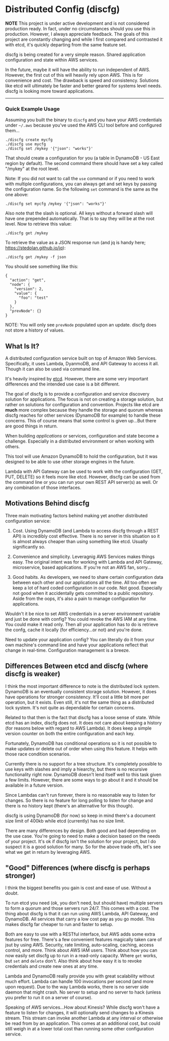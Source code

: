 # Distributed Config (discfg)

**NOTE** This project is under active development and is not considered production ready.
In fact, under no circumstances should you use this in production. However, I always appreciate
feedback. The goals of this project are constantly changing and while I first compared and 
contrasted it with etcd, it's quickly departing from the same feature set.

discfg is being created for a very simple reason. Shared application configuration and state 
within AWS services.

In the future, maybe it will have the ability to run independent of AWS. However, the first
cut of this will heavily rely upon AWS. This is for convenience and cost. The drawback is 
speed and consistency. Solutions like etcd will ultimately be faster and better geared for
systems level needs. discfg is looking more toward applications.


------

### Quick Example Usage

Assuming you built the binary to ```discfg``` and you have your AWS credentials under ```~/.aws``` 
because you've used the AWS CLI tool before and configured them...

```
./discfg create mycfg    
./discfg use mycfg    
./discfg set /mykey '{"json": "works"}'    
```

That should create a configuration for you (a table in DynamoDB - US East region by default). 
The second command there should have set a key called "/mykey" at the root level.

Note: If you did not want to call the ```use``` command or if you need to work with multiple configurations,
you can always get and set keys by passing the configuration name. So the following ```set``` command is
the same as the one above:

```
./discfg set mycfg /mykey '{"json": "works"}'
```

Also note that the slash is optional. All keys without a forward slash will have one prepended automatically. 
That is to say they will be at the root level. Now to retrieve this value:

```
./discfg get /mykey
```

To retrieve the value as a JSON response run (and jq is handy here; https://stedolan.github.io/jq):

```
./discfg get /mykey -f json
```

You should see something like this:

```
{
  "action": "get",
  "node": {
    "version": 2,
    "value": {
      "foo": "test"
    }
  },
  "prevNode": {}
}
```

NOTE: You will only see ```prevNode``` populated upon an update. discfg does not store a history
of values.

## What Is It?

A distributed configuration service built on top of Amazon Web Services. Specifically, it uses 
Lambda, DyanmoDB, and API Gateway to access it all. Though it can also be used via command line.

It's heavily inspired by [etcd](https://github.com/coreos/etcd). However, there are some very
important differences and the intended use case is a bit different.

The goal of discfg is to provide a configuration and service discovery solution for applications. 
The focus is not on creating a storage solution, but rather on solutions for configuration and
convention. Projects like etcd are **much** more complex because they handle the storage and 
quorum whereas discfg reaches for other services (DynamoDB for example) to handle these concerns. 
This of course means that some control is given up...But there are good things in return.

When building _applications_ or services, configuration and state become a challenge. Especially 
in a distributed environment or when working with others.

This tool will use Amazon DynamoDB to hold the configuration, but it was designed to be able to use 
other storage engines in the future.

Lambda with API Gateway can be used to work with the configuration (GET, PUT, DELETE) so it feels 
more like etcd. However, discfg can be used from the command line or you can run your own REST API
server(s) as well. Or any combination of those interfaces.

## Motivations Behind discfg

Three main motivating factors behind making yet another distributed configuration service:

1. Cost. Using DynamoDB (and Lambda to access discfg through a REST API) is incredibly cost effective. 
There is no server in this situation so it is almost always cheaper than using something like etcd. 
Usually significantly so.

2. Convenience and simplicity. Leveragnig AWS Services makes things easy. The original intent was 
for working with Lambda and API Gateway, microservice, based applications. If you're not an AWS fan,
sorry...

3. Good habits. As developers, we need to share certain configuration data between each other and our
applications all the time. All too often we keep a lot of hard coded configuration in our code. Not good.
Especially not good when it accidentally gets committed to a public repository. Aside from the oops, it's
also a pain to manage configuration for applications.

Wouldn't it be nice to set AWS credentials in a server environment variable and just be done with config? 
You could revoke the AWS IAM at any time. You could make it read only. Then all your application has to do 
is retrieve the confg, cache it locally (for efficiency...or not) and you're done.

Need to update your application config? You can literally do it from your own machine's command line and 
have your applications reflect that change in real-time. Configuration management is a breeze.

## Differences Between etcd and discfg (where discfg is weaker)

I think the most important difference to note is the distributed lock system. DynamoDB is an eventually
consistent storage solution. However, it does have operations for stronger consistency. It'll cost a little
bit more per operation, but it exists. Even still, it's not the same thing as a distributed lock system. 
It's not quite as dependable for certain concerns.

Related to that then is the fact that discfg has a loose sense of state. While etcd has an index, discfg
does not. It does not care about keeping a history (for reasons below with regard to AWS Lambda). It does
keep a simple version counter on both the entire configuration and each key.

Fortunately, DynamoDB has conditional operations so it is not possible to make updates or delete out of 
order when using this feature. It helps with those race condition scenarios.

Currently there is no support for a tree structure. It's completely possible to use keys with slashes 
and imply a hiearchy, but there is no recursive functionality right now. DynamoDB doesn't lend itself
well to this task given a few limits. However, there are some ways to go about it and it should be 
available in a future version.

Since Lambdas can't run forever, there is no reasonable way to listen for changes. So there is no feature
for long polling to listen for change and there is no history kept (there's an alternative for this though).

discfg is using DynamoDB (for now) so keep in mind there's a document size limit of 400kb while etcd 
(currently) has no size limit.

There are many differences by design. Both good and bad depending on the use case. You're going to need
to make a decision based on the needs of your project. It's ok if discfg isn't the solution for your 
project, but I do suspect it is a good solution for many. So for the above trade offs, let's see what
we get in return by leveraging AWS.

## "Good" Differences (where discfg is perhaps stronger)

I think the biggest benefits you gain is cost and ease of use. Without a doubt.

To run etcd you need (ok, you don't need, but should have) multiple servers to form a quorum and those servers 
run 24/7. This comes with a cost. The thing about discfg is that it can run using AWS Lambda, API Gateway, and 
DynamoDB. All services that carry a low cost pay as you go model. This makes discfg far cheaper to run and faster
to setup.

Both are easy to use with a RESTful interface, but AWS adds some extra features for free. There's a few 
convenient features magically taken care of jsut by using AWS. Security, rate limiting, auto-scaling, 
caching, access control, and more. Think about AWS IAM users. Think about how you can now easily set 
discfg up to run in a read-only capacity. Where ```get``` works, but ```set``` and ```delete``` don't. 
Also think about how easy it is to revoke credentials and create new ones at any time.

Lambda and DynamoDB really provide you with great scalability without much effort. Lambda can handle 100 
invocations per second (and more upon request). Due to the way Lambda works, there is no server side daemon 
that might crash. No server to setup and no server to hack (unless you prefer to run it on a server of course).

Speaking of AWS services...How about Kinesis? While discfg won't have a feature to listen for changes, it will 
optionally send changes to a Kinesis stream. This stream can invoke another Lambda at any interval or otherwise 
be read from by an application. This comes at an additional cost, but could still weigh in at a lower total cost
than running some other configuration service.